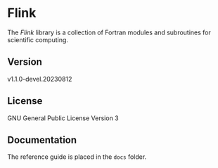# Flink

The *Flink* library is a collection of Fortran modules and subroutines for scientific computing.

## Version

v1.1.0-devel.20230812

## License

GNU General Public License Version 3

## Documentation

The reference guide is placed in the `docs` folder.
